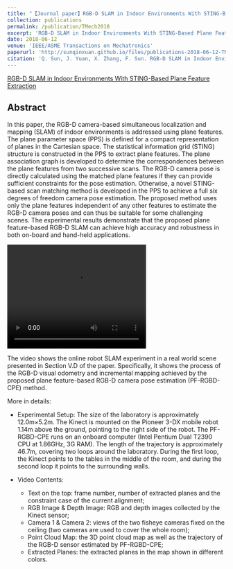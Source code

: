 ```yaml
---
title: "【Journal paper】RGB-D SLAM in Indoor Environments With STING-Based Plane Feature Extraction"
collection: publications
permalink: /publication/TMech2018
excerpt: 'RGB-D SLAM in Indoor Environments With STING-Based Plane Feature Extraction'
date: 2018-06-12
venue: 'IEEE/ASME Transactions on Mechatronics'
paperurl: 'http://sunqinxuan.github.io/files/publications-2018-06-12-TMech.pdf'
citation: 'Q. Sun, J. Yuan, X. Zhang, F. Sun. RGB-D SLAM in Indoor Environments With STING-Based Plane Feature Extraction. IEEE/ASME Transactions on Mechatronics, 2018, 23(3): 1071-1082.'
---
```


[RGB-D SLAM in Indoor Environments With STING-Based Plane Feature Extraction](https://ieeexplore.ieee.org/document/8107562)

## Abstract

In this paper, the RGB-D camera-based simultaneous
localization and mapping (SLAM) of indoor environments
is addressed using plane features. The plane parameter
space (PPS) is defined for a compact representation of
planes in the Cartesian space. The statistical information
grid (STING) structure is constructed in the PPS to extract
plane features. The plane association graph is developed to
determine the correspondences between the plane features
from two successive scans. The RGB-D camera pose is directly
calculated using the matched plane features if they
can provide sufficient constraints for the pose estimation.
Otherwise, a novel STING-based scan matching method is
developed in the PPS to achieve a full six degrees of freedom
camera pose estimation. The proposed method uses
only the plane features independent of any other features
to estimate the RGB-D camera poses and can thus be suitable
for some challenging scenes. The experimental results
demonstrate that the proposed plane feature-based RGB-D
SLAM can achieve high accuracy and robustness in both
on-board and hand-held applications.



<video width="320" height="240" controls>
<source src="http://sunqinxuan.github.io/videos/publications-TMech-2018-06-12-video1.mp4" type="video/mp4">
你的浏览器不支持HTML5视频。
</video>

The video shows the online robot SLAM experiment in a real world scene presented in Section V.D of the paper. Specifically, it shows the process of the RGB-D visual odometry and incremental mapping achieved by the proposed plane feature-based RGB-D camera pose estimation (PF-RGBD-CPE) method. 

More in details:

 - Experimental Setup: The size of the laboratory is approximately 12.0m×5.2m. The Kinect is mounted on the Pioneer 3-DX mobile robot 1.14m above the ground, pointing to the right side of the robot. The PF-RGBD-CPE runs on an onboard computer (Intel Pentium Dual T2390 CPU at 1.86GHz, 3G RAM). The length of the trajectory is approximately 46.7m, covering two loops around the laboratory. During the first loop, the Kinect points to the tables in the middle of the room, and during the second loop it points to the surrounding walls. 

 - Video Contents:
   - Text on the top: frame number, number of extracted planes and the constraint case of the current alignment;
   - RGB Image & Depth Image: RGB and depth images collected by the Kinect sensor;
   - Camera 1 & Camera 2: views of the two fisheye cameras fixed on the ceiling (two cameras are used to cover the whole room);
   - Point Cloud Map: the 3D point cloud map as well as the trajectory of the RGB-D sensor estimated by PF-RGBD-CPE;
   - Extracted Planes: the extracted planes in the map shown in different colors.